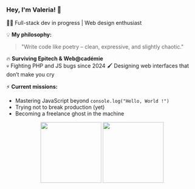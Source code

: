 ### Hey, I'm Valeria! 🚀  
👩‍💻 Full-stack dev in progress | Web design enthusiast  

💡 **My philosophy:**  
> "Write code like poetry – clean, expressive, and slightly chaotic."  


🔥 **Surviving Epitech & Web@cadémie**  
💀 Fighting PHP and JS bugs since 2024 
🖌️ Designing web interfaces that don’t make you cry


⚡ **Current missions:**  
- Mastering JavaScript beyond `console.log("Hello, World !")`  
- Trying not to break production (yet)  
- Becoming a freelance ghost in the machine
<p align="center">
  <img height="160em" src="https://github-readme-stats.vercel.app/api?username=Valleryikl&theme=algolia"/>
  <img height="160em" src="https://github-readme-stats.vercel.app/api/top-langs/?username=Valleryikl&langs_count=20&layout=compact&theme=algolia"/>
</p>
